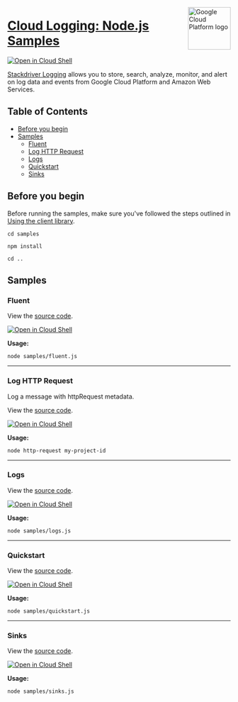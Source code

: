 [//]: # "This README.md file is auto-generated, all changes to this file will be lost."
[//]: # "To regenerate it, use `python -m synthtool`."
<img src="https://avatars2.githubusercontent.com/u/2810941?v=3&s=96" alt="Google Cloud Platform logo" title="Google Cloud Platform" align="right" height="96" width="96"/>

# [Cloud Logging: Node.js Samples](https://github.com/googleapis/nodejs-logging)

[![Open in Cloud Shell][shell_img]][shell_link]

[Stackdriver Logging](https://cloud.google.com/logging/docs) allows you to store, search, analyze,
monitor, and alert on log data and events from Google Cloud Platform and Amazon Web Services.

## Table of Contents

* [Before you begin](#before-you-begin)
* [Samples](#samples)
  * [Fluent](#fluent)
  * [Log HTTP Request](#log-http-request)
  * [Logs](#logs)
  * [Quickstart](#quickstart)
  * [Sinks](#sinks)

## Before you begin

Before running the samples, make sure you've followed the steps outlined in
[Using the client library](https://github.com/googleapis/nodejs-logging#using-the-client-library).

`cd samples`

`npm install`

`cd ..`

## Samples



### Fluent

View the [source code](https://github.com/googleapis/nodejs-logging/blob/master/samples/fluent.js).

[![Open in Cloud Shell][shell_img]](https://console.cloud.google.com/cloudshell/open?git_repo=https://github.com/googleapis/nodejs-logging&page=editor&open_in_editor=samples/fluent.js,samples/README.md)

__Usage:__


`node samples/fluent.js`


-----




### Log HTTP Request

Log a message with httpRequest metadata.

View the [source code](https://github.com/googleapis/nodejs-logging/blob/master/samples/http-request.js).

[![Open in Cloud Shell][shell_img]](https://console.cloud.google.com/cloudshell/open?git_repo=https://github.com/googleapis/nodejs-logging&page=editor&open_in_editor=samples/http-request.js,samples/README.md)

__Usage:__


`node http-request my-project-id`


-----




### Logs

View the [source code](https://github.com/googleapis/nodejs-logging/blob/master/samples/logs.js).

[![Open in Cloud Shell][shell_img]](https://console.cloud.google.com/cloudshell/open?git_repo=https://github.com/googleapis/nodejs-logging&page=editor&open_in_editor=samples/logs.js,samples/README.md)

__Usage:__


`node samples/logs.js`


-----




### Quickstart

View the [source code](https://github.com/googleapis/nodejs-logging/blob/master/samples/quickstart.js).

[![Open in Cloud Shell][shell_img]](https://console.cloud.google.com/cloudshell/open?git_repo=https://github.com/googleapis/nodejs-logging&page=editor&open_in_editor=samples/quickstart.js,samples/README.md)

__Usage:__


`node samples/quickstart.js`


-----




### Sinks

View the [source code](https://github.com/googleapis/nodejs-logging/blob/master/samples/sinks.js).

[![Open in Cloud Shell][shell_img]](https://console.cloud.google.com/cloudshell/open?git_repo=https://github.com/googleapis/nodejs-logging&page=editor&open_in_editor=samples/sinks.js,samples/README.md)

__Usage:__


`node samples/sinks.js`






[shell_img]: https://gstatic.com/cloudssh/images/open-btn.png
[shell_link]: https://console.cloud.google.com/cloudshell/open?git_repo=https://github.com/googleapis/nodejs-logging&page=editor&open_in_editor=samples/README.md
[product-docs]: https://cloud.google.com/logging/docs
